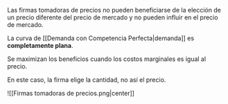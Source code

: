 
Las firmas tomadoras de precios no pueden beneficiarse de la elección de un precio diferente del precio de mercado y no pueden influir en el precio de mercado. 

La curva de [[Demanda con Competencia Perfecta|demanda]] es **completamente plana**. 

Se maximizan los beneficios cuando los costos marginales es igual al precio. 

En este caso, la firma elige la cantidad, no así el precio. 

![[Firmas tomadoras de precios.png|center]]


